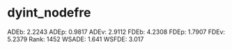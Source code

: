 # dyint_nodefre

ADEb: 2.2243
ADEp: 0.9817
ADEv: 2.9112
FDEb: 4.2308
FDEp: 1.7907
FDEv: 5.2379
Rank: 1452
WSADE: 1.641
WSFDE: 3.017